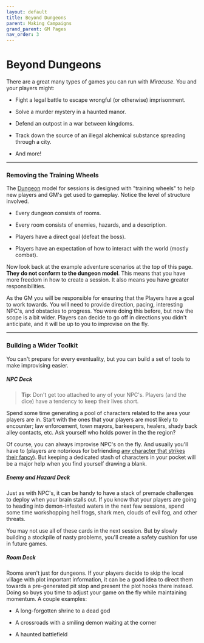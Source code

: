 ```yaml
---
layout: default
title: Beyond Dungeons
parent: Making Campaigns
grand_parent: GM Pages
nav_order: 3
---
```


# Beyond Dungeons

There are a great many types of games you can run with _Miracuse_. You and your players might:

- Fight a legal battle to escape wrongful (or otherwise) imprisonment.

- Solve a murder mystery in a haunted manor.

- Defend an outpost in a war between kingdoms.

- Track down the source of an illegal alchemical substance spreading through a city.

- And more!

---

### Removing the Training Wheels

The [Dungeon](../making_dungeons/index.html) model for sessions is designed with "training wheels" to help new players and GM's get used to gameplay. Notice the level of structure involved.

- Every dungeon consists of rooms.

- Every room consists of enemies, hazards, and a description.

- Players have a direct goal (defeat the boss).

- Players have an expectation of how to interact with the world (mostly combat).

Now look back at the example adventure scenarios at the top of this page. **They do not conform to the dungeon model**. This means that you have more freedom in how to create a session. It also means you have greater responsibilities.

As the GM you will be responsible for ensuring that the Players have a goal to work towards. You will need to provide direction, pacing, interesting NPC's, and obstacles to progress. You were doing this before, but now the scope is a bit wider. Players can decide to go off in directions you didn't anticipate, and it will be up to you to improvise on the fly.

---

### Building a Wider Toolkit

You can't prepare for every eventuality, but you can build a set of tools to make improvising easier.

##### NPC Deck

>**Tip**: Don't get too attached to any of your NPC's. Players (and the dice) have a tendency to keep their lives short.

Spend some time generating a pool of characters related to the area your players are in. Start with the ones that your players are most likely to encounter; law enforcement, town mayors, barkeepers, healers, shady back alley contacts, etc. Ask yourself who holds power in the the region?

Of course, you can always improvise NPC's on the fly. And usually you'll have to (players are notorious for befriending [any character that strikes their fancy](https://tvtropes.org/pmwiki/pmwiki.php/Main/AscendedExtra)). But keeping a dedicated stash of characters in your pocket will be a major help when you find yourself drawing a blank.

##### Enemy and Hazard Deck

Just as with NPC's, it can be handy to have a stack of premade challenges to deploy when your brain stalls out. If you know that your players are going to heading into demon-infested waters in the next few sessions, spend some time workshopping hell frogs, shark men, clouds of evil fog, and other threats.

You may not use all of these cards in the next session. But by slowly building a stockpile of nasty problems, you'll create a safety cushion for use in future games.

##### Room Deck

Rooms aren't just for dungeons. If your players decide to skip the local village with plot important information, it can be a good idea to direct them towards a pre-generated pit stop and present the plot hooks there instead. Doing so buys you time to adjust your game on the fly while maintaining momentum. A couple examples:

* A long-forgotten shrine to a dead god

* A crossroads with a smiling demon waiting at the corner

* A haunted battlefield